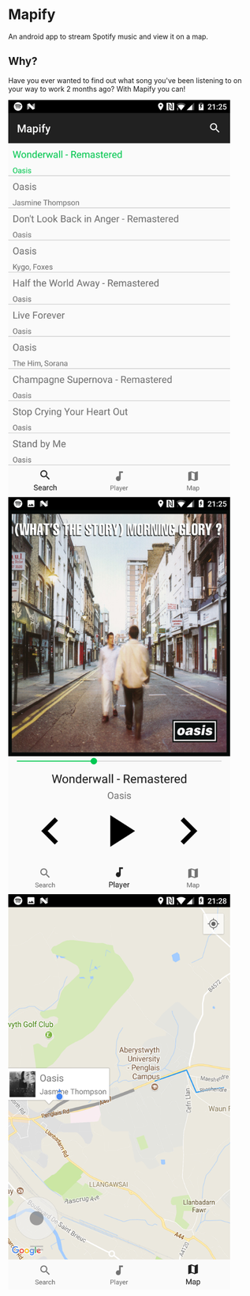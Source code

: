 # Mapify
An android app to stream Spotify music and view it on a map.

## Why?
Have you ever wanted to find out what song you've been listening to on your way to work 2 months ago? With Mapify you can!

<img src="img/search.png" width="450" height="800">
<img src="img/player.png" width="450" height="800">
<img src="img/map.png" width="450" height="800">

